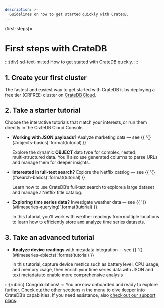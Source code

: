 ```yaml
---
description: >-
  Guidelines on how to get started quickly with CrateDB.
---
```

(first-steps)=
# First steps with CrateDB

:::{div} sd-text-muted
How to get started with CrateDB quickly.
:::

## 1. Create your first cluster

The fastest and easiest way to get started with CrateDB is by
deploying a free tier (CRFREE) cluster on [CrateDB Cloud][CrateDB Cloud Console].

## 2. Take a starter tutorial

Choose the interactive tutorials that match your interests,
or run them directly in the CrateDB Cloud Console.

* **Working with JSON payloads?** Analyze marketing data — see {{ '{}(#objects-basics)'.format(tutorial) }}

  Explore the dynamic **OBJECT** data type for complex, nested, multi‑structured data.
  You'll also use generated columns to parse URLs and manage them for deeper insights.

* **Interested in full-text search?** Explore the Netflix catalog — see {{ '{}(#search-basics)'.format(tutorial) }}

  Learn how to use CrateDB’s full‑text search to explore a large dataset and manage a Netflix title catalog.

* **Exploring time series data?** Investigate weather data — see {{ '{}(#timeseries-querying)'.format(tutorial) }}

  In this tutorial, you’ll work with weather readings from multiple locations
  to learn how to efficiently store and analyze time series datasets.

## 3. Take an advanced tutorial

* **Analyze device readings** with metadata integration — see {{ '{}(#timeseries-objects)'.format(tutorial) }}
  
  In this tutorial, capture device metrics such as battery level, CPU usage,
  and memory usage, then enrich your time series data with JSON and text
  metadata to enable more comprehensive analysis.


:::{rubric} Congratulations!
:::
You are now onboarded and ready to explore further. Check out the other sections
in the menu to dive deeper into CrateDB’s capabilities.
If you need assistance, also [check out our support plans].


[check out our support plans]: https://cratedb.com/support/support-plans
[CrateDB Cloud Console]: https://console.cratedb.cloud/
